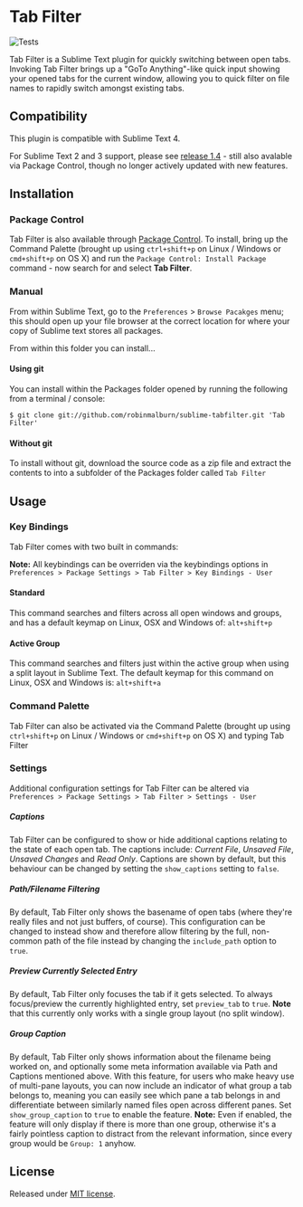 # Tab Filter
![Tests](https://github.com/robinmalburn/sublime-tabfilter/actions/workflows/tests.yml/badge.svg?branch=master&event=push)


Tab Filter is a Sublime Text plugin for quickly switching between open tabs.  Invoking Tab Filter brings up a "GoTo Anything"-like quick input showing your opened tabs for the current window, allowing you to quick filter on file names to rapidly switch amongst existing tabs.

## Compatibility

This plugin is compatible with Sublime Text 4.

For Sublime Text 2 and 3 support, please see [release 1.4](https://github.com/robinmalburn/sublime-tabfilter/tree/release/1.4) - still also avalable via Package Control, though no longer actively updated with new features.

## Installation

### Package Control

Tab Filter is also available through [Package Control](http://wbond.net/sublime\_packages/package\_control).  To install, bring up the Command Palette (brought up using `ctrl+shift+p` on Linux / Windows or `cmd+shift+p` on OS X) and run the `Package Control: Install Package` command - now search for and select **Tab Filter**.

### Manual

From within Sublime Text, go to the `Preferences` > `Browse Pacakges` menu; this should open up your file browser at the correct location for where your copy of Sublime text stores all packages.

From within this folder you can install...

#### Using git

You can install within the Packages folder opened by running the following from a terminal / console:

    $ git clone git://github.com/robinmalburn/sublime-tabfilter.git 'Tab Filter'

#### Without git

To install without git, download the source code as a zip file and extract the contents to into a subfolder of the Packages folder called `Tab Filter`

## Usage

### Key Bindings

Tab Filter comes with two built in commands:

**Note:** All keybindings can be overriden via the keybindings options in `Preferences > Package Settings > Tab Filter > Key Bindings - User`

#### Standard
This command searches and filters across all open windows and groups, and has a default keymap on Linux, OSX and Windows of:  `alt+shift+p`

#### Active Group
This command searches and filters just within the active group when using a split layout in Sublime Text.  The default keymap for this command on Linux, OSX and Windows is:  `alt+shift+a`


### Command Palette

Tab Filter can also be activated via the Command Palette (brought up using `ctrl+shift+p` on Linux / Windows or `cmd+shift+p` on OS X) and typing Tab Filter

### Settings

Additional configuration settings for Tab Filter can be altered via `Preferences > Package Settings > Tab Filter > Settings - User`

##### Captions

Tab Filter can be configured to show or hide additional captions relating to the state of each open tab.  The captions include: *Current File*, *Unsaved File*, *Unsaved Changes* and *Read Only*.  Captions are shown by default, but this behaviour can be changed by setting the `show_captions` setting to `false`.

##### Path/Filename Filtering

By default, Tab Filter only shows the basename of open tabs (where they're really files and not just buffers, of course).  This configuration can be changed to instead show and therefore allow filtering by the full, non-common path of the file instead by changing the `include_path` option to `true`.

##### Preview Currently Selected Entry

By default, Tab Filter only focuses the tab if it gets selected. To always focus/preview the currently highlighted entry, set `preview_tab` to `true`. **Note** that this currently only works with a single group layout (no split window).

##### Group Caption

By default, Tab Filter only shows information about the filename being worked on, and optionally some meta information available via Path and Captions mentioned above. With this feature, for users who make heavy use of multi-pane layouts, you can now include an indicator of what group a tab belongs to, meaning you can easily see which pane a tab belongs in and differentiate between similarly named files open across different panes.  Set `show_group_caption` to `true` to enable the feature.  **Note:** Even if enabled, the feature will only display if there is more than one group, otherwise it's a fairly pointless caption to distract from the relevant information, since every group would be `Group: 1` anyhow.

## License

Released under [MIT license](https://github.com/robinmalburn/sublime-tabfilter/blob/master/license.txt).
